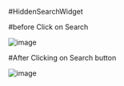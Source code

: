 #HiddenSearchWidget

#before Click on Search 

![image](https://user-images.githubusercontent.com/81670997/166186003-701fc76d-eebe-4d83-aaa7-b2759ef78404.png)


#After Clicking on Search button

![image](https://user-images.githubusercontent.com/81670997/166186055-3e1df647-93c3-4141-b8ae-29877b92d780.png)
